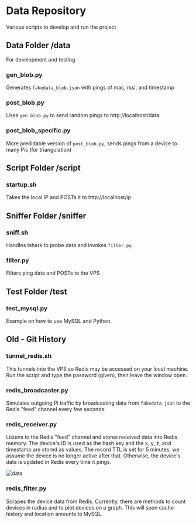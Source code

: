 # Data Repository
Various scripts to develop and run the project

## Data Folder /data

For development and testing

### gen_blob.py
Generates `fakedata_blob.json` with pings of mac, rssi, and timestamp

### post_blob.py
Uses `gen_blob.py` to send random pings to http://localhost/data

### post_blob_specific.py
More predidable version of `post_blob.py`, sends pings from a device to many Pis (for triangulation)


## Script Folder /script

### startup.sh
Takes the local IP and POSTs it to http://localhost/ip

## Sniffer Folder /sniffer

### sniff.sh
Handles tshark to probe data and invokes `filter.py`

### filter.py
Filters ping data and POSTs to the VPS

## Test Folder /test

### test_mysql.py
Example on how to use MySQL and Python.

## Old - Git History

### tunnel_redis.sh
This tunnels into the VPS so Redis may be accessed on your local machine. Run the script and type the password (given), then leave the window open.

### redis_broadcaster.py
Simulates outgoing Pi traffic by broadcasting data from `fakedata.json` to the Redis "feed" channel every few seconds.

### redis_receiver.py
Listens to the Redis "feed" channel and stores received data into Redis memory. The device's ID is used as the hash key and the x, y, z, and timestamp are stored as values. The record TTL is set for 5 minutes, we assume the device is no longer active after that. Otherwise, the device's data is updated in Redis every time it pings.

![data](https://i.imgur.com/sqv1tsQ.png)

### redis_filter.py
Scrapes the device data from Redis. Currently, there are methods to count devices in radius and to plot devices on a graph. This will soon cache history and location amounts to MySQL.
